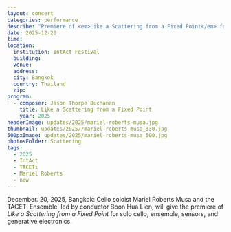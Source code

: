```yaml
---
layout: concert
categories: performance
describe: "Premiere of <em>Like a Scattering from a Fixed Point</em> for cellist Mariel Roberts Musa and the TACETi Ensemble, led by conductor Boon Hua Lien."
date: 2025-12-20
time:
location:
  institution: IntAct Festival
  building:
  venue: 
  address:
  city: Bangkok
  country: Thailand
  zip:
program:
  - composer: Jason Thorpe Buchanan
    title: Like a Scattering from a Fixed Point
    year: 2025
headerImage: updates/2025/mariel-roberts-musa.jpg
thumbnail: updates/2025//mariel-roberts-musa_330.jpg
500pxImage: updates/2025/mariel-roberts-musa_500.jpg
photosFolder: Scattering
tags:
  - 2025
  - IntAct
  - TACETi
  - Mariel Roberts
  - new
---
```


December. 20, 2025, Bangkok: Cello soloist Mariel Roberts Musa and the TACETi Ensemble, led by conductor Boon Hua Lien, will give the premiere of <em>Like a Scattering from a Fixed Point</em> for solo cello, ensemble, sensors, and generative electronics.
